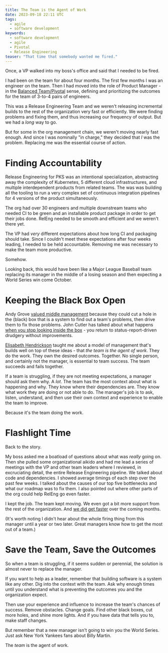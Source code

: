 ```yaml
---
title: The Team is the Agent of Work
date: 2023-09-18 22:11 UTC
tags:
  - agile
  - software development
keywords:
  - software development
  - agile
  - Pivotal
  - Release Engineering
teaser: "That time that somebody wanted me fired."
---
```

[bt]: https://tanzu.vmware.com/developer/learningpaths/application-development/balanced-teams/
[andy]: https://a.co/d/7wMVxHz
[cutler]: https://cutlefish.substack.com/p/tbm-224-the-black-box
[esh]: https://www.linkedin.com/in/testobsessed/
[releng]: https://dwf.bigpencil.net/releng-beer-talk/

Once, a VP walked into my boss's office and said that I needed to be fired.

I had been on the team for about four months. The first few months I was an engineer on the team. Then I had moved into the role of Product Manager - in the [Balanced Team/Pivotal][bt] sense, defining and prioritizing the outcomes for the team of 3-to-4 pairs of engineers.

This was a Release Engineering Team and we weren't releasing  incremental builds to the rest of the organization very fast or efficiently. We were finding problems and fixing them, and thus increasing our frequency of output. But we had a _long_ way to go.

But for some in the org management chain, we weren't moving nearly fast enough. And since I was nominally "in charge," they decided that _I_ was the problem. Replacing me was the essential course of action.

# Finding Accountability

Release Engineering for PKS was an intentional specialization, abstracting away the complexity of Kubernetes, 5 different cloud infrastructures, and multiple interdependent products from related teams. The was was building all the tooling to run a very complex set of continuous integration pipelines for 4 versions of the product simultaneously.

The org had over 30 engineers and multiple downstream teams who needed CI to be green and an installable product package in order to get their jobs done. RelEng needed to be smooth and efficient and we weren't there yet.

The VP had _very_ different expectations about how long CI and packaging should take. Since I couldn't meet these expectations after four weeks leading, I needed to be held accountable. Removing me was necessary to make the team more productive.

Somehow.

Looking back, this would have been like a Major League Baseball team replacing its manager in the middle of a losing season and then expecting a World Series win come October.

# Keeping the Black Box Open

Andy Grove [valued middle management][andy] because they could cut a hole in the (black) box that is a system to find out a team's problems, then drive them to fix those problems. John Cutler has talked about what happens [when you stop looking inside the box][cutler] - you return to status-report-driven drudgery without improvements.

[Elisabeth Hendrickson][esh] taught me about a model of management that's builds well on top of these ideas - that _the team is the agent of work_. They do the work. They own the desired outcomes. Together. No single person, and certainly not the manager, is essential to team success. The team succeeds and fails together.

If a team is struggling, if they are not meeting expectations, a manager should ask them why. A _lot_. The team has the most context about what is happening and why. They know where their dependencies are. They know what work they are doing or not able to do. The manager's job is to ask, listen, understand, and then use their own context and experience to enable the team to improve.

Because it's the team doing the work.

# Flashlight Time

Back to the story.

My boss asked me a boatload of questions about what was _really_ going on. Then she pulled some organizational aikido and had me lead a series of meetings with the VP and other team leaders where I reviewed, in excruciating detail, the entire Release Engineering pipeline. We talked about code and dependencies. I showed average timings of each step over the past few weeks. I talked about the causes of our top five bottlenecks and what our roadmap was to fix them. I also pointed out where other parts of the org could help RelEng go even faster.

I kept the job. The team kept moving. We even got a bit more support from the rest of the organization. And [we did get faster][releng] over the coming months.

(It's worth noting I didn't hear about the whole firing thing from this manager until a year or two later. Great managers know how to get the most out of a team.)

# Save the Team, Save the Outcomes

So when a team is struggling, if it seems sudden or perennial, the solution is almost never to replace the manager.

If you want to help as a leader, remember that building software is a system like any other. Dig into the context with the team. Ask why enough times until you understand what is preventing the outcomes you and the organization expect.

Then use your experience and influence to increase the team's chances of success. Remove obstacles. Change goals. Find other black boxes, cut more holes, and shine more lights. And if you have data that tells you to, make staff changes.

But remember that a new manager isn't going to win you the World Series. Just ask New York Yankees fans about Billy Martin.

The _team_ is the agent of work.

